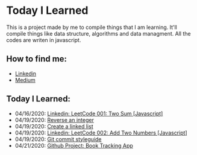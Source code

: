 # Today I Learned

This is a project made by me to compile things that I am learning. It'll compile things like data structure, algorithms and data managment. All the codes are writen in javascript.

## How to find me:

- [Linkedin](linkedin.com/in/mateus-alcantara-2b102218a)
- [Medium](https://medium.com/@mateuscastro.al)

## Today I Learned:

- 04/16/2020: [Linkedin: LeetCode 001: Two Sum [Javascript]](https://www.linkedin.com/pulse/leetcode-001-two-sum-javascript-mateus-alcantara/?articleId=6656440698553843712#comments-6656440698553843712&trk=public_profile-settings_article_view)
- 04/19/2020: [Reverse an integer](./codes/reverseNumbers.js)
- 04/19/2020: [Create a linked list](./codes/createLinkedList.js)
- 04/19/2020: [Linkedin: LeetCode 002: Add Two Numbers [Javascript]](https://www.linkedin.com/pulse/leetcode-002-add-two-numbers-javascript-mateus-alcantara/?articleId=6657600661162598400#comments-6657600661162598400&trk=public_profile-settings_article_view)
- 04/19/2020: [Git commit styleguide](http://udacity.github.io/git-styleguide/)
- 04/21/2020: [Github Project: Book Tracking App](https://github.com/mat-alcantara/book-tracking-app)
